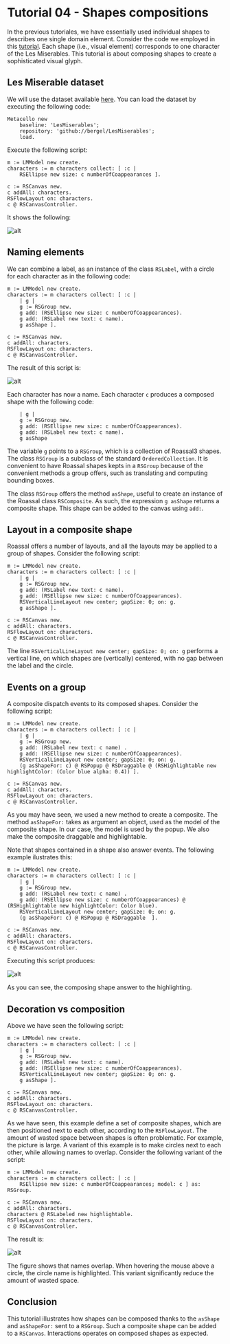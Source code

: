 # Tutorial 04 - Shapes compositions

In the previous tutoriales, we have essentially used individual shapes to describes one single domain element. Consider the code we employed in this [tutorial](https://github.com/ObjectProfile/Roassal3/blob/master/LesMiserables.md). Each shape (i.e., visual element) corresponds to one character of the Les Miserables. This tutorial is about composing shapes to create a sophisticated visual glyph.

## Les Miserable dataset

We will use the dataset available [here](https://github.com/bergel/LesMiserables). You can load the dataset by executing the following code:

```Smalltalk
Metacello new
    baseline: 'LesMiserables';
    repository: 'github://bergel/LesMiserables';
    load.
```

Execute the following script:

```Smalltalk
m := LMModel new create.
characters := m characters collect: [ :c |
	RSEllipse new size: c numberOfCoappearances ].

c := RSCanvas new.
c addAll: characters.
RSFlowLayout on: characters.
c @ RSCanvasController.
```

It shows the following:

![alt](screenshots/Tutorial04-Compositing01.png)


## Naming elements

We can combine a label, as an instance of the class `RSLabel`, with a circle for each character as in the following code:

```Smalltalk
m := LMModel new create.
characters := m characters collect: [ :c |
	| g |
	g := RSGroup new.
	g add: (RSEllipse new size: c numberOfCoappearances).
	g add: (RSLabel new text: c name).
	g asShape ].

c := RSCanvas new.
c addAll: characters.
RSFlowLayout on: characters.
c @ RSCanvasController.
```

The result of this script is:

![alt](../screenshots/Tutorial04-Compositing02.png)


Each character has now a name. Each character `c` produces a composed shape with the following code:
```Smalltalk
	| g |
	g := RSGroup new.
	g add: (RSEllipse new size: c numberOfCoappearances).
	g add: (RSLabel new text: c name).
	g asShape
```

The variable `g` points to a `RSGroup`, which is a collection of Roassal3 shapes. The class `RSGroup` is a subclass of the standard `OrderedCollection`. It is convenient to have Roassal shapes kepts in a `RSGroup` because of the convenient methods a group offers, such as translating and computing bounding boxes.

The class `RSGroup` offers the method `asShape`, useful to create an instance of the Roassal class `RSComposite`. As such, the expression `g asShape` returns a composite shape. This shape can be added to the canvas using `add:`.


## Layout in a composite shape

Roassal offers a number of layouts, and all the layouts may be applied to a group of shapes. Consider the following script:

```Smalltalk
m := LMModel new create.
characters := m characters collect: [ :c |
	| g |
	g := RSGroup new.
	g add: (RSLabel new text: c name).
	g add: (RSEllipse new size: c numberOfCoappearances).
	RSVerticalLineLayout new center; gapSize: 0; on: g.
	g asShape ].

c := RSCanvas new.
c addAll: characters.
RSFlowLayout on: characters.
c @ RSCanvasController.
```

The line `RSVerticalLineLayout new center; gapSize: 0; on: g` performs a vertical line, on which shapes are (vertically) centered, with no gap between the label and the circle.


## Events on a group

A composite dispatch events to its composed shapes. Consider the following script:

```Smalltalk
m := LMModel new create.
characters := m characters collect: [ :c |
	| g |
	g := RSGroup new.
	g add: (RSLabel new text: c name) .
	g add: (RSEllipse new size: c numberOfCoappearances).
	RSVerticalLineLayout new center; gapSize: 0; on: g.
	(g asShapeFor: c) @ RSPopup @ RSDraggable @ (RSHighlightable new highlightColor: (Color blue alpha: 0.4)) ].

c := RSCanvas new.
c addAll: characters.
RSFlowLayout on: characters.
c @ RSCanvasController.
```

As you may have seen, we used a new method to create a composite. The method `asShapeFor:` takes as argument an object, used as the model of the composite shape. In our case, the model is used by the popup. We also make the composite draggable and highlightable.

Note that shapes contained in a shape also answer events. The following example ilustrates this:


```Smalltalk
m := LMModel new create.
characters := m characters collect: [ :c |
	| g |
	g := RSGroup new.
	g add: (RSLabel new text: c name) .
	g add: (RSEllipse new size: c numberOfCoappearances) @ (RSHighlightable new highlightColor: Color blue).
	RSVerticalLineLayout new center; gapSize: 0; on: g.
	(g asShapeFor: c) @ RSPopup @ RSDraggable  ].

c := RSCanvas new.
c addAll: characters.
RSFlowLayout on: characters.
c @ RSCanvasController.
```

Executing this script produces:

![alt](../screenshots/Tutorial04-Compositing03.png)

As you can see, the composing shape answer to the highlighting.

## Decoration vs composition

Above we have seen the following script:

```Smalltalk
m := LMModel new create.
characters := m characters collect: [ :c |
	| g |
	g := RSGroup new.
	g add: (RSLabel new text: c name).
	g add: (RSEllipse new size: c numberOfCoappearances).
	RSVerticalLineLayout new center; gapSize: 0; on: g.
	g asShape ].

c := RSCanvas new.
c addAll: characters.
RSFlowLayout on: characters.
c @ RSCanvasController.
```

As we have seen, this example define a set of composite shapes, which are then positioned next to each other, according to the `RSFlowLayout`. The amount of wasted space between shapes is often problematic. For example, the picture is large. A variant of this example is to make circles next to each other, while allowing names to overlap. Consider the following variant of the script:

```Smalltalk
m := LMModel new create.
characters := m characters collect: [ :c |
	RSEllipse new size: c numberOfCoappearances; model: c ] as: RSGroup.

c := RSCanvas new.
c addAll: characters.
characters @ RSLabeled new highlightable.
RSFlowLayout on: characters.
c @ RSCanvasController.
```

The result is:

![alt](../screenshots/Tutorial04-Compositing04.png)

The figure shows that names overlap. When hovering the mouse above a circle, the circle name is highlighted. This variant significantly reduce the amount of wasted space.

## Conclusion

This tutorial illustrates how shapes can be composed thanks to the `asShape` and `asShapeFor:` sent to a `RSGroup`. Such a composite shape can be added to a `RSCanvas`. Interactions operates on composed shapes as expected.
